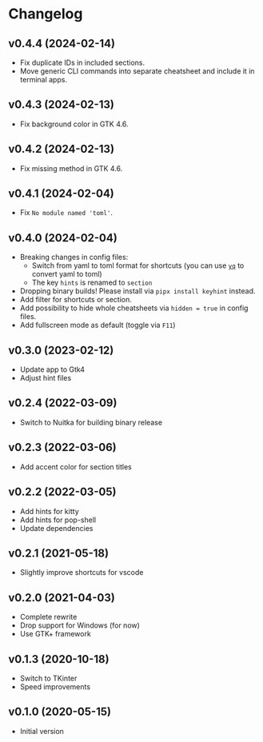 # Changelog

## v0.4.4 (2024-02-14)

- Fix duplicate IDs in included sections.
- Move generic CLI commands into separate cheatsheet and include it in terminal apps.

## v0.4.3 (2024-02-13)

- Fix background color in GTK 4.6.

## v0.4.2 (2024-02-13)

- Fix missing method in GTK 4.6.

## v0.4.1 (2024-02-04)

- Fix `No module named 'toml'`.

## v0.4.0 (2024-02-04)

- Breaking changes in config files:
  - Switch from yaml to toml format for shortcuts (you can use
    [`yq`](https://mikefarah.gitbook.io/yq/) to convert yaml to toml)
  - The key `hints` is renamed to `section`
- Dropping binary builds! Please install via `pipx install keyhint` instead.
- Add filter for shortcuts or section.
- Add possibility to hide whole cheatsheets via `hidden = true` in config files.
- Add fullscreen mode as default (toggle via `F11`)

## v0.3.0 (2023-02-12)

- Update app to Gtk4
- Adjust hint files

## v0.2.4 (2022-03-09)

- Switch to Nuitka for building binary release

## v0.2.3 (2022-03-06)

- Add accent color for section titles

## v0.2.2 (2022-03-05)

- Add hints for kitty
- Add hints for pop-shell
- Update dependencies

## v0.2.1 (2021-05-18)

- Slightly improve shortcuts for vscode

## v0.2.0 (2021-04-03)

- Complete rewrite
- Drop support for Windows (for now)
- Use GTK+ framework

## v0.1.3 (2020-10-18)

- Switch to TKinter
- Speed improvements

## v0.1.0 (2020-05-15)

- Initial version
